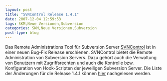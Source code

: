 ```yaml
---
layout: post
title: "SVNControl Release 1.4.1"
date: 2007-12-04 12:59:53
tags: SKM,Neue Versionen,Subversion
categories: SKM,Neue Versionen,Subversion
post-type: blog
---
```

Das Remote Administrations Tool für Subversion Server <a href="http://svncontrol.tigris.org"  title="SVNControl">SVNControl</a> ist in einer neuen Bug-Fix Release erschienen. SVNControl bietet die Remote Administration von Subversion Servers. Dazu gehört auch die Verwaltung von Benutzern mit Zugriffsrechten und auch die Kontrolle bzw. Konfiguration von Hook-Scripten der jeweiligen Subversion Server. Die Liste der Änderungen für die Release 1.4.1 können <a href="http://www.sse.uni-hildesheim.de/SVNControl/1.4.1/README.txt"  title="ChangeLog">hier</a> nachgelesen werden.
